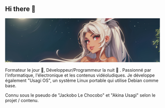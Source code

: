 ## Hi there 👋

![alt text](https://github.com/JackoboLeChocobo/JackoboLeChocobo/blob/main/banner.jpg?raw=true)

Formateur le jour 🌇, Développeur/Programmeur la nuit 🌆 . Passionné par l'informatique, l'électronique et les contenus vidéoludiques. Je développe également "Usagi OS", un système Linux portable qui utilise Debian comme base.

Connu sous le pseudo de "Jackobo Le Chocobo" et "Akina Usagi" selon le projet / contenu.

<!--
**JackoboLeChocobo/JackoboLeChocobo** is a ✨ _special_ ✨ repository because its `README.md` (this file) appears on your GitHub profile.

Here are some ideas to get you started:

- 🔭 I’m currently working on ...
- 🌱 I’m currently learning ...
- 👯 I’m looking to collaborate on ...
- 🤔 I’m looking for help with ...
- 💬 Ask me about ...
- 📫 How to reach me: ...
- 😄 Pronouns: ...
- ⚡ Fun fact: ...
-->
